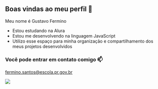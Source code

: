  ##  Boas vindas ao meu perfil 💙

Meu nome é Gustavo Fermino

- Estou estudando na Alura
- Estou me desenvolvendo na linguagem JavaScript
- Utilizo esse espaço para minha organização e compartilhamento dos meus projetos desenvolvidos

### Você pode entrar em contato comigo 📫
fermino.santos@escola.pr.gov.br 




![ ](https://tenor.com/pt-BR/view/gjirlfriend-gif-7933137361728082703)
